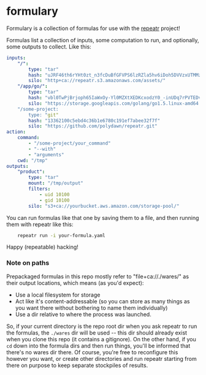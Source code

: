formulary
=========

Formulary is a collection of formulas for use with the [repeatr](https://github.com/polydawn/repeatr) project!

Formulas list a collection of inputs, some computation to run, and optionally, some outputs to collect.  Like this:

```yaml
inputs:
	"/":
		type: "tar"
		hash: "uJRF46th6rYHt0zt_n3fcDuBfGFVPS6lzRZla5hv6iDoh5DVVzxUTMMzENfPoboL"
		silo: "http+ca://repeatr.s3.amazonaws.com/assets/"
	"/app/go/":
		type: "tar"
		hash: "vbl0TwPjBrjoph65IaWxOy-Yl0MZXtXEDKcxodzY0_-inUDq7rPVTEDvqugYpJAH"
		silo: "https://storage.googleapis.com/golang/go1.5.linux-amd64.tar.gz"
	"/some-project:
		type: "git"
		hash: "13362100c5ebd4c36b1e6780c191ef7abee32f7f"
		silo: "https://github.com/polydawn/repeatr.git"
action:
	command:
		- "/some-project/your_command"
		- "--with"
		- "arguments"
	cwd: "/tmp"
outputs:
	"product":
		type: "tar"
		mount: "/tmp/output"
		filters:
			- uid 10100
			- gid 10100
		silo: "s3+ca://yourbucket.aws.amazon.com/storage-pool/"
```

You can run formulas like that one by saving them to a file, and then running them with repeatr like this:

```bash
	repeatr run -i your-formula.yaml
```

Happy (repeatable) hacking!


### Note on paths

Prepackaged formulas in this repo mostly refer to "file+ca://./wares/" as their output locations,
which means (as you'd expect):

- Use a local filesystem for storage
- Act like it's content-addressable (so you can store as many things as you want there without bothering to name them individually)
- Use a dir relative to where the process was launched.

So, if your current directory is the repo root dir when you ask repeatr to run the formulas,
the `./wares` dir will be used -- this dir should already exist when you clone this repo (it contains a gitignore).
On the other hand, if you `cd` down into the formula dirs and then run things, you'll be informed that there's no wares dir there.
Of course, you're free to reconfigure this however you want, or create other directories and run repeatr starting from there
on purpose to keep separate stockpiles of results.
